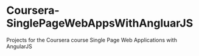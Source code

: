 # Coursera-SinglePageWebAppsWithAngluarJS
Projects for the Coursera course Single Page Web Applications with AngularJS

